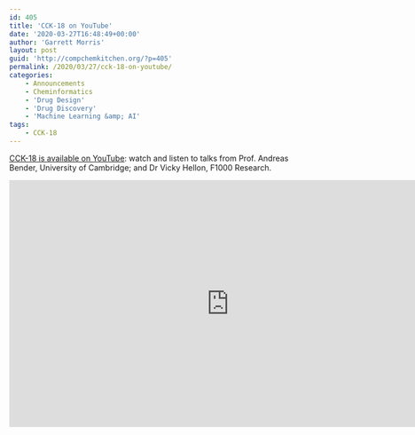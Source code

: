 ```yaml
---
id: 405
title: 'CCK-18 on YouTube'
date: '2020-03-27T16:48:49+00:00'
author: 'Garrett Morris'
layout: post
guid: 'http://compchemkitchen.org/?p=405'
permalink: /2020/03/27/cck-18-on-youtube/
categories:
    - Announcements
    - Cheminformatics
    - 'Drug Design'
    - 'Drug Discovery'
    - 'Machine Learning &amp; AI'
tags:
    - CCK-18
---
```


[CCK-18 is available on YouTube](https://www.youtube.com/watch?v=TFA9dHDvY5E): watch and listen to talks from Prof. Andreas Bender, University of Cambridge; and Dr Vicky Hellon, F1000 Research.

<iframe allow="accelerometer; autoplay; encrypted-media; gyroscope; picture-in-picture" allowfullscreen="" frameborder="0" height="445" loading="lazy" src="https://www.youtube.com/embed/TFA9dHDvY5E" width="791"></iframe>